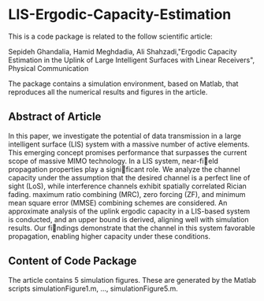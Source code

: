 # LIS-Ergodic-Capacity-Estimation

This is a code package is related to the follow scientific article:

Sepideh Ghandalia, Hamid Meghdadia, Ali Shahzadi,"Ergodic Capacity Estimation in the Uplink of Large Intelligent Surfaces with Linear Receivers", Physical Communication

The package contains a simulation environment, based on Matlab, that reproduces all the numerical results and figures in the article. 

## Abstract of Article
In this paper, we investigate the potential of data transmission in a large intelligent surface (LIS) system with a massive number of active elements. This emerging concept promises performance that surpasses the current scope of massive MIMO technology. In a LIS system, near-field propagation properties play a significant role. We analyze the channel capacity under the assumption that the desired channel is a perfect line of sight (LoS), while interference channels exhibit spatially correlated Rician fading. maximum ratio combining (MRC), zero forcing (ZF), and minimum mean square error (MMSE) combining schemes are considered. An approximate analysis of the uplink ergodic capacity in a LIS-based system is conducted, and an upper bound is derived, aligning well with simulation results. Our findings demonstrate that the channel in this system favorable propagation, enabling higher capacity under these conditions.

## Content of Code Package
The article contains 5 simulation figures. These are generated by the Matlab scripts simulationFigure1.m, ..., simulationFigure5.m. 
